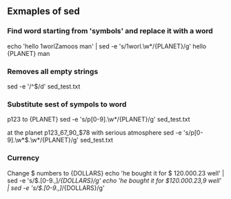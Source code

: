 ## Exmaples of sed

### Find word starting from 'symbols' and replace it with a word
echo 'hello 1worlZamoos man' | sed  -e 's/1worl.\w*/{PLANET}/g'
hello {PLANET} man

### Removes all empty strings
sed  -e '/^$/d' sed_test.txt

### Substitute sest of sympols to word
p123 to {PLANET}
sed  -e 's/p[0-9].\w*/{PLANET}/g' sed_test.txt

at the planet p123_67_90_$78 with serious atmosphere
sed  -e 's/p[0-9].\w*$.\w*/{PLANET}/g' sed_test.txt

### Currency 
Change $ numbers to {DOLLARS} 
echo 'he bought it for $ 120.000.23 well' | sed  -e 's/\$.[0-9.,]*/{DOLLARS}/g'
echo 'he bought it for $120.000.23,9 well' | sed  -e 's/\$.[0-9.,]*/{DOLLARS}/g'
